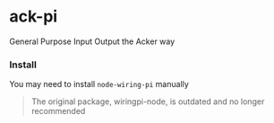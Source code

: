 # ack-pi

General Purpose Input Output the Acker way

### Install

You may need to install `node-wiring-pi` manually

> The original package, wiringpi-node, is outdated and no longer recommended